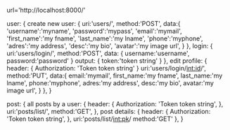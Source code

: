 url='http://localhost:8000/'

user:
{
    create new user:
    {
        uri:'users/',
        method:'POST',
        data:{
                'username':'myname',
                'password':'mypass',
                'email':'mymail',
                'first_name':'my fname',
                'last_name':'my lname',
                'phone':'myphone',
                'adres':'my address',
                'desc':'my bio',
                'avatar':'my image url',
            }
    },
    login:
    {
        uri:'users/login/',
        method:'POST',
        data:
        {
            username:'username',
            password:'password'
        }
        output:
        {
            token:'token string'
        }
    },
    edit profile:
    {
        header:
        {
            Authorization: 'Token token string'
        }
        uri:'users/login/<int:id>/',
        method:'PUT',
        data:{
                email:'mymail',
                first_name:'my fname',
                last_name:'my lname',
                phone:'myphone',
                adres:'my address',
                desc:'my bio',
                avatar:'my image url',
            }
    },
}

post:
{
    all posts by a user:
    {
        header:
        {
            Authorization: 'Token token string',
        },
        uri:'posts/list/',
        method:'GET',
    },
    post details:
    {
        header:
        {
            Authorization: 'Token token string',
        },
        uri:'posts/list/<int:pk>/
        method:'GET'
    },
}




